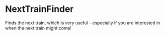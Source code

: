# NextTrainFinder
Finds the next train, which is very useful - especially if you are interested in when the next train might come!
